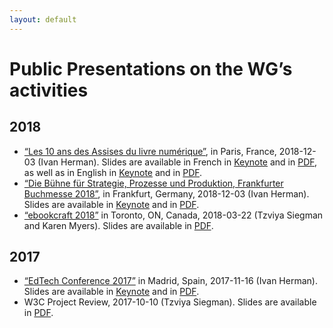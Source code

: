 ```yaml
---
layout: default
---
```


# Public Presentations on the WG’s activities

## 2018

* [“Les 10 ans des Assises du livre numérique”](https://www.sne.fr/evenement_sne/les-10-ans-des-assises-du-livre-numerique/), in Paris, France, 2018-12-03 (Ivan Herman). Slides are available in French in [Keynote](https://www.w3.org/2018/Talks/Assises-IH/Presentation.key) and in [PDF](https://www.w3.org/2018/Talks/Assises-IHPresentation.pdf), as well as in English in [Keynote](https://www.w3.org/2018/Talks/Assises-IH/Presentation_en.key) and in [PDF](https://www.w3.org/2018/Talks/Assises-IHPresentation_en.pdf).
* [“Die Bühne für Strategie, Prozesse und Produktion, Frankfurter Buchmesse 2018”](https://catalog.services.book-fair.com/de/veranstaltungen/veranstaltungsuebersicht/veranstaltung/action_eventcalendar/detail/controller_eventcalendar/Eventcalendar/objid_eventcalendar/1019/), in Frankfurt, Germany, 2018-12-03 (Ivan Herman). Slides are available in [Keynote](https://www.w3.org/2018/Talks/Frankfurt-IH/Presentation.key) and in [PDF](https://www.w3.org/2018/Talks/Frankfurt-IH/Presentation.pdf).
* [“ebookcraft 2018”](http://techforum.booknetcanada.ca/ebookcraft/) in Toronto, ON, Canada, 2018-03-22 (Tzviya Siegman and Karen Myers). Slides are available in [PDF](https://www.w3.org/2018/Talks/Ebookcraft/Talk.pdf).

## 2017

* [“EdTech Conference 2017”](http://cte.santillanatn.com/en/index.php) in Madrid, Spain, 2017-11-16 (Ivan Herman). Slides are available in [Keynote](https://www.w3.org/2017/Talks/Madrid-IH/Presentation.key) and in [PDF](https://www.w3.org/2017/Talks/Madrid-IH/Presentation.pdf).
* W3C Project Review, 2017-10-10 (Tzviya Siegman). Slides are available in [PDF](https://www.w3.org/2017/10/PWGSlides10.2017.pdf).
